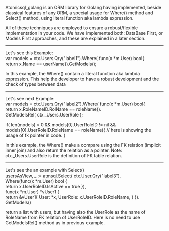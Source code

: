 Atomicsql_golang is an ORM library for Golang having implemented, beside classical features of any ORM, a special usage for Where() method and Select() method, using literal function aka lambda expression.

All of these techniques are employed to ensure a robust/flexible implementation in your code.
We have implemented both: DataBase First, or Models First approaches, and these are explained in a later section.

------------------------------------------
Let's see this Example:<br/> 
var models = ctx.Users.Qry("label1").Where( func(x *m.User) bool{<br/> 
                        return x.Name == userName}).GetModels();<br/>

In this example, the Where() contain a literal function aka lambda expression. This help the developer to have a robust development and the check of types between data

------------------------------------------
Let's see next Example:<br/> 
var models = ctx.Users.Qry("label2").Where( func(x *m.User) bool{<br/> 
                        return x.RoleNameID.RolName == roleName}).<br/> 
                GetModelsRel( ctx._Users.UserRole );

if( len(models) > 0 && models[0].UserRoleID != nil && models[0].UserRoleID.RoleName == roleName){ 
    // here is showing the usage of fk pointer in code. 
}

In this example, the Where() make a compare using the FK relation (implicit inner join) and also return the relation as a pointer. Note: ctx._Users.UserRole is the definition of FK table relation.

------------------------------------------
Let's see the an example with Select()<br/>
usersAsView, _ := atmsql.Select( ctx.User.Qry("label3").<br/> 
                      Where(func(x *m.User) bool {<br/> 
                           return x.UserRoleID.IsActive == true }),<br/> 
                      func(x *m.User) *vUser1 {<br/> 
                            return &vUser1{ User: *x, UserRole: x.UserRoleID.RoleName, } }).<br/>
                      GetModels()

return a list with users, but having also the UserRole as the name of RoleName from FK relation of UserRoleID. Here is no need to use GetModelsRel() method as in previous example.